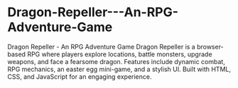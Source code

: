 # Dragon-Repeller---An-RPG-Adventure-Game
Dragon Repeller - An RPG Adventure Game Dragon Repeller is a browser-based RPG where players explore locations, battle monsters, upgrade weapons, and face a fearsome dragon. Features include dynamic combat, RPG mechanics, an easter egg mini-game, and a stylish UI. Built with HTML, CSS, and JavaScript for an engaging experience.
